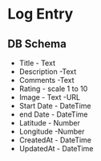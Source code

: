 # Log Entry 

## DB Schema 
* Title - Text
* Description -Text
* Comments -Text
* Rating - scale 1 to 10
* Image - Text -URL
* Start Date - DateTime
* end Date - DateTime
* Latitude - Number
* Longitude -Number
* CreatedAt - DateTime
* UpdatedAt - DateTime
  